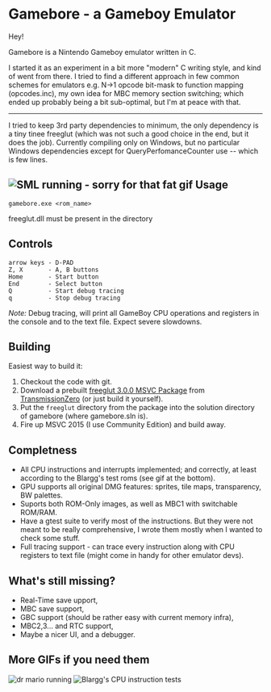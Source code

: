 Gamebore - a Gameboy Emulator
===========================

Hey! 

Gamebore is a Nintendo Gameboy emulator written in C. 

I started it as an experiment in a bit more "modern" C writing style, and kind of went from there. I tried to find a different approach in few common schemes for emulators e.g. N->1 opcode bit-mask to function mapping (opcodes.inc), my own idea for MBC memory section switching; which ended up probably being a bit sub-optimal, but I'm at peace with that. 

----------
I tried to keep 3rd party dependencies to minimum, the only dependency is a tiny tinee freeglut (which was not such a good choice in the end, but it does the job). 
Currently compiling only on Windows, but no particular Windows dependencies except for QueryPerfomanceCounter use --  which is few lines.

![ SML running - sorry for that fat gif](https://i.imgur.com/TruHVjW.gif)
Usage
----------------------
	gamebore.exe <rom_name>
freeglut.dll must be present in the directory

Controls
----------------
	arrow keys - D-PAD
	Z, X       - A, B buttons
	Home       - Start button
	End        - Select button
	Q          - Start debug tracing 
	q          - Stop debug tracing

*Note:* Debug tracing, will print all GameBoy CPU operations and registers in the console and to the text file. Expect severe slowdowns.

Building
---------
Easiest way to build it:
1. Checkout the code with git.
2. Download a prebuilt [freeglut 3.0.0 MSVC Package][1] from [TransmissionZero][2] (or just build it yourself).
3. Put the `freeglut` directory from the package into the solution directory of gamebore (where gamebore.sln is).
4. Fire up MSVC 2015 (I use Community Edition) and build away.

Completness
-------------
* All CPU instructions and interrupts implemented; and correctly, at least according to the Blargg's test roms (see gif at the bottom).
* GPU supports all original DMG features: sprites, tile maps, transparency, BW palettes.
* Suports both ROM-Only images, as well as MBC1 with switchable ROM/RAM. 
* Have a gtest suite to verify most of the instructions. But they were not meant to be really comprehensive, I wrote them mostly when I wanted to check some stuff.
* Full tracing support - can trace every instruction along with CPU registers to text file (might come in handy for other emulator devs).


What's still missing?
----------------------
* Real-Time save upport,
* MBC save support,
* GBC support (should be rather easy with current memory infra),
* MBC2,3... and RTC support,
* Maybe a nicer UI, and a debugger.


More GIFs if you need them
------------------
![dr mario running](http://i.imgur.com/26IMnVy.gif)
![Blargg's CPU instruction tests](http://i.imgur.com/tXBUkWO.gif)


[1]: http://files.transmissionzero.co.uk/software/development/GLUT/freeglut-MSVC.zip
[2]: http://www.transmissionzero.co.uk/software/freeglut-devel

